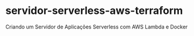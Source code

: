 # servidor-serverless-aws-terraform
Criando um Servidor de Aplicações Serverless com AWS Lambda e Docker
